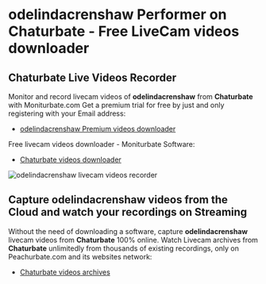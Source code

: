 # odelindacrenshaw Performer on Chaturbate - Free LiveCam videos downloader

## Chaturbate Live Videos Recorder

Monitor and record livecam videos of **odelindacrenshaw** from **Chaturbate** with Moniturbate.com
Get a premium trial for free by just and only registering with your Email address:
* [odelindacrenshaw Premium videos downloader](https://moniturbate.com/request-demo-licence-key.html)

Free livecam videos downloader - Moniturbate Software:
* [Chaturbate videos downloader](https://moniturbate.com/moniturbate-download-software.html)

![odelindacrenshaw livecam videos recorder](https://peachurnet.com/templates/moniturbate-software.png)


## Capture odelindacrenshaw videos from the Cloud and watch your recordings on Streaming

Without the need of downloading a software, capture **odelindacrenshaw** livecam videos from **Chaturbate** 100% online.
Watch Livecam archives from **Chaturbate** unlimitedly from thousands of existing recordings, only on Peachurbate.com and its websites network:
* [Chaturbate videos archives](https://peachurnet.com/)